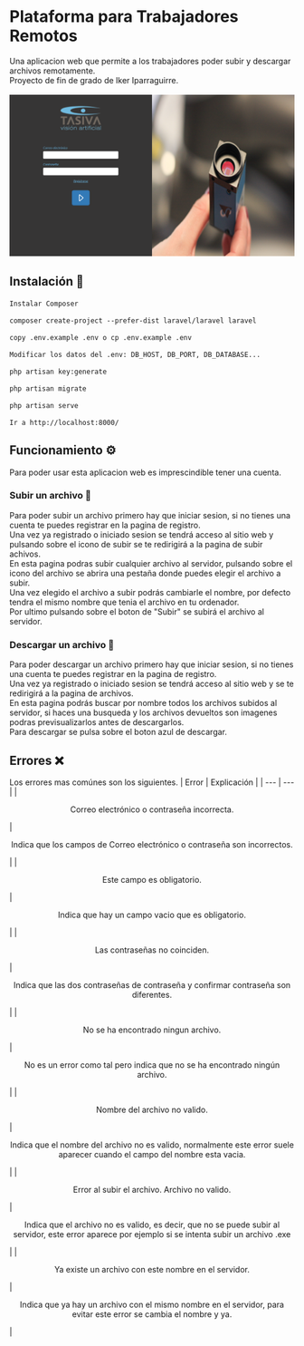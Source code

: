 # Plataforma para Trabajadores Remotos
Una aplicacion web que permite a los trabajadores poder subir y descargar archivos remotamente. <br>
Proyecto de fin de grado de Iker Iparraguirre. <br><br>
![](/public/images/portada_readme.PNG) <br>
## Instalación 🔧
```
Instalar Composer
```
```
composer create-project --prefer-dist laravel/laravel laravel
```
```
copy .env.example .env o cp .env.example .env
```
```
Modificar los datos del .env: DB_HOST, DB_PORT, DB_DATABASE...
```
```
php artisan key:generate
```
```
php artisan migrate
```
```
php artisan serve
```
```
Ir a http://localhost:8000/
```
## Funcionamiento ⚙️
Para poder usar esta aplicacion web es imprescindible tener una cuenta.
### Subir un archivo 🔼
Para poder subir un archivo primero hay que iniciar sesion, si no tienes una cuenta te puedes registrar en la pagina de registro. <br>
Una vez ya registrado o iniciado sesion se tendrá acceso al sitio web y pulsando sobre el icono de subir se te redirigirá a la pagina de subir achivos. <br>
En esta pagina podras subir cualquier archivo al servidor, pulsando sobre el icono del archivo se abrira una pestaña donde puedes elegir el archivo a subir. <br>
Una vez elegido el archivo a subir podrás cambiarle el nombre, por defecto tendra el mismo nombre que tenia el archivo en tu ordenador. <br>
Por ultimo pulsando sobre el boton de "Subir" se subirá el archivo al servidor.
### Descargar un archivo 🔽
Para poder descargar un archivo primero hay que iniciar sesion, si no tienes una cuenta te puedes registrar en la pagina de registro. <br>
Una vez ya registrado o iniciado sesion se tendrá acceso al sitio web y se te redirigirá a la pagina de archivos.<br>
En esta pagina podrás buscar por nombre todos los archivos subidos al servidor, si haces una busqueda y los archivos devueltos son imagenes podras previsualizarlos antes de descargarlos. <br>
Para descargar se pulsa sobre el boton azul de descargar. <br>
## Errores ❌
Los errores mas comúnes son los siguientes.
| Error | Explicación |
| --- | --- |
| <p align='center'>Correo electrónico o contraseña incorrecta.</p> | <p align='center'>Indica que los campos de Correo electrónico o contraseña son incorrectos.</p> |
| <p align='center'>Este campo es obligatorio.</p> | <p align='center'>Indica que hay un campo vacio que es obligatorio.</p> |
| <p align='center'>Las contraseñas no coinciden.</p> | <p align='center'>Indica que las dos contraseñas de contraseña y confirmar contraseña son diferentes.</p> |
| <p align='center'>No se ha encontrado ningun archivo.</p> | <p align='center'>No es un error como tal pero indica que no se ha encontrado ningún archivo.</p> |
| <p align='center'>Nombre del archivo no valido.</p> | <p align='center'>Indica que el nombre del archivo no es valido, normalmente este error suele aparecer cuando el campo del nombre esta vacia.</p> |
| <p align='center'>Error al subir el archivo. Archivo no valido.</p> | <p align='center'>Indica que el archivo no es valido, es decir, que no se puede subir al servidor, este error aparece por ejemplo si se intenta subir un archivo .exe</p> |
| <p align='center'>Ya existe un archivo con este nombre en el servidor.</p> | <p align='center'>Indica que ya hay un archivo con el mismo nombre en el servidor, para evitar este error se cambia el nombre y ya.</p> |
